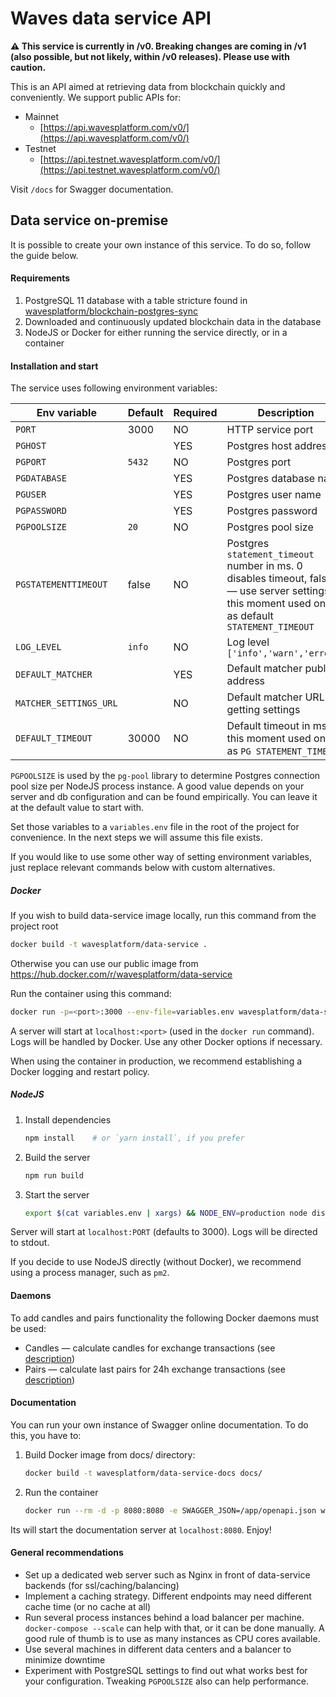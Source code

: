 # Waves data service API

**⚠️ This service is currently in /v0. Breaking changes are coming in /v1 (also possible, but not likely, within /v0 releases). Please use with caution.**

This is an API aimed at retrieving data from blockchain quickly and conveniently. We  support public APIs for:
- Mainnet
  - [https://api.wavesplatform.com/v0/](https://api.wavesplatform.com/v0/)
- Testnet
  - [https://api.testnet.wavesplatform.com/v0/](https://api.testnet.wavesplatform.com/v0/)

Visit `/docs` for Swagger documentation.


## Data service on-premise

It is possible to create your own instance of this service. To do so, follow the guide below.

#### Requirements

1. PostgreSQL 11 database with a table stricture found in [wavesplatform/blockchain-postgres-sync](https://github.com/wavesplatform/blockchain-postgres-sync)
2. Downloaded and continuously updated blockchain data in the database
2. NodeJS or Docker for either running the service directly, or in a container

#### Installation and start

The service uses following environment variables:

|Env variable|Default|Required|Description|
|------------|-------|--------|-----------|
|`PORT`|3000|NO|HTTP service port|
|`PGHOST`||YES|Postgres host address|
|`PGPORT`|`5432`|NO|Postgres port|
|`PGDATABASE`||YES|Postgres database name|
|`PGUSER`||YES|Postgres user name|
|`PGPASSWORD`||YES|Postgres password|
|`PGPOOLSIZE`|`20`|NO|Postgres pool size|
|`PGSTATEMENTTIMEOUT`|false|NO|Postgres `statement_timeout` number in ms. 0 disables timeout, false — use server settings; at this moment used only as default `STATEMENT_TIMEOUT`|
|`LOG_LEVEL`|`info`|NO|Log level `['info','warn','error']`|
|`DEFAULT_MATCHER`||YES|Default matcher public address|
|`MATCHER_SETTINGS_URL`||NO|Default matcher URL for getting settings|
|`DEFAULT_TIMEOUT`|30000|NO|Default timeout in ms; at this moment used only as `PG STATEMENT_TIMEOUT`|

`PGPOOLSIZE` is used by the `pg-pool` library to determine Postgres connection pool size per NodeJS process instance. A good value depends on your server and db configuration and can be found empirically. You can leave it at the default value to start with.

Set those variables to a `variables.env` file in the root of the project for convenience. In the next steps we will assume this file exists.

If you would like to use some other way of setting environment variables, just replace relevant commands below with custom alternatives.

##### Docker
If you wish to build data-service image locally, run this command from the project root
   ```bash
   docker build -t wavesplatform/data-service .
   ```

Otherwise you can use our public image from https://hub.docker.com/r/wavesplatform/data-service

Run the container using this command:
   ```bash
   docker run -p=<port>:3000 --env-file=variables.env wavesplatform/data-service
   ```

A server will start at `localhost:<port>` (used in the `docker run` command). Logs will be handled by Docker. Use any other Docker options if necessary.

When using the container in production, we recommend establishing a Docker logging and restart policy.

##### NodeJS
1. Install dependencies
   ```bash
   npm install    # or `yarn install`, if you prefer
   ```
2. Build the server
   ```bash
   npm run build
   ```
3. Start the server
   ```bash
   export $(cat variables.env | xargs) && NODE_ENV=production node dist/index.js
   ```

Server will start at `localhost:PORT` (defaults to 3000). Logs will be directed to stdout.

If you decide to use NodeJS directly (without Docker), we recommend using a process manager, such as `pm2`.


#### Daemons
To add candles and pairs functionality the following Docker daemons must be used:
- Candles — calculate candles for exchange transactions (see [description](https://hub.docker.com/r/wavesplatform/data-service-candles/))
- Pairs — calculate last pairs for 24h exchange transactions (see [description](https://hub.docker.com/r/wavesplatform/data-service-pairs/))


#### Documentation
You can run your own instance of Swagger online documentation.
To do this, you have to:
1. Build Docker image from docs/ directory:
    ```bash
    docker build -t wavesplatform/data-service-docs docs/
    ```
2. Run the container
    ```bash
    docker run --rm -d -p 8080:8080 -e SWAGGER_JSON=/app/openapi.json wavesplatform/data-service-docs
    ```

Its will start the documentation server at `localhost:8080`. Enjoy!

#### General recommendations
- Set up a dedicated web server such as Nginx in front of data-service backends (for ssl/caching/balancing)
- Implement a caching strategy. Different endpoints may need different cache time (or no cache at all)
- Run several process instances behind a load balancer per machine. `docker-compose --scale` can help with that, or it can be done manually. A good rule of thumb is to use as many instances as CPU cores available.
- Use several machines in different data centers and a balancer to minimize downtime
- Experiment with PostgreSQL settings to find out what works best for your configuration. Tweaking `PGPOOLSIZE` also can help performance.
